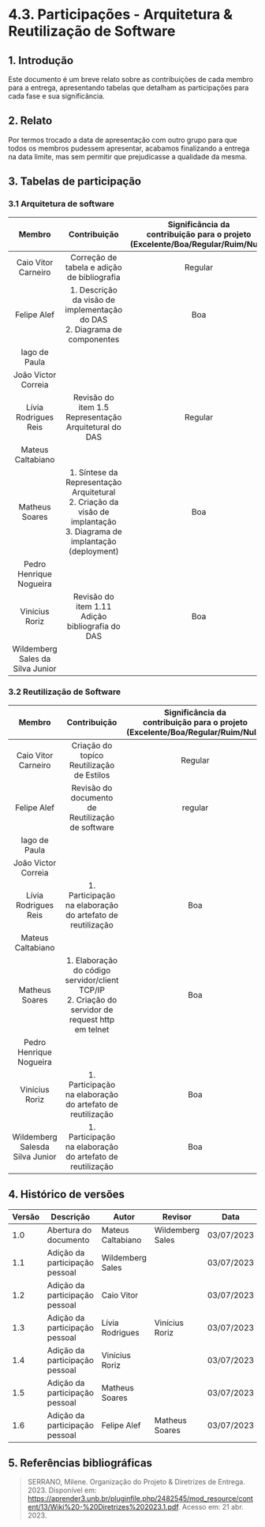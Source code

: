 # 4.3. Participações - Arquitetura & Reutilização de Software

## 1. Introdução

Este documento é um breve relato sobre as contribuições de cada membro para a entrega, apresentando tabelas que detalham as participações para cada fase e sua significância.

## 2. Relato

Por termos trocado a data de apresentação com outro grupo para que todos os membros pudessem apresentar, acabamos finalizando a entrega na data limite, mas sem permitir que prejudicasse a qualidade da mesma.

## 3. Tabelas de participação

### 3.1 Arquitetura de software

|              Membro              | Contribuição | Significância da <br> contribuição para o projeto <br> (Excelente/Boa/Regular/Ruim/Nula) |
| :------------------------------: | :----------: | :--------------------------------------------------------------------------------------: |
|       Caio Vitor Carneiro        |   Correção de tabela e adição de bibliografia      |                            Regular                                                           |
|           Felipe Alef            |     1. Descrição da visão de implementação do DAS<br>2. Diagrama de componentes     |             Boa                                                                             |
|          Iago de Paula           |              |                                                                                          |
|       João Victor Correia        |              |                                                                                          |
|       Lívia Rodrigues Reis       | Revisão do item 1.5 Representação Arquitetural do DAS | Regular                                                                                   |
|        Mateus Caltabiano         |              |                                                                                          |
|Matheus Soares          |    1. Síntese da Representação Arquitetural <br> 2. Criação da visão de implantação <br> 3. Diagrama de implantação (deployment)      |          Boa                                                                                |
|     Pedro Henrique Nogueira      |              |                                                                                          |
|          Vinícius Roriz          | Revisão do item 1.11 Adição bibliografia do DAS|       Boa              |
| Wildemberg Sales da Silva Junior |              |                                                                                          |

### 3.2 Reutilização de Software

|              Membro              |                       Contribuição                        | Significância da <br> contribuição para o projeto <br> (Excelente/Boa/Regular/Ruim/Nula) |
| :------------------------------: | :-------------------------------------------------------: | :--------------------------------------------------------------------------------------: |
|       Caio Vitor Carneiro        |   Criação do topíco  Reutilização de Estilos              | Regular                                                                                  |
|           Felipe Alef            |   Revisão do documento de Reutilização de software                                                        |        regular                                                                                  |
|          Iago de Paula           |                                                           |                                                                                          |
|       João Victor Correia        |                                                           |                                                                                          |
|       Lívia Rodrigues Reis       |1. Participação na elaboração do artefato de reutilização  |       Boa                                                                                |
|        Mateus Caltabiano         |                                                           |                                                                                          |
|          Matheus Soares          |       1. Elaboração do código servidor/client TCP/IP <br> 2. Criação do servidor de request http em telnet                                                    |   Boa                                                                                       |
|     Pedro Henrique Nogueira      |                                                           |                                                                                          |
|          Vinícius Roriz          | 1. Participação na elaboração do artefato de reutilização |                                           Boa                                            |
| Wildemberg Salesda Silva Junior  | 1. Participação na elaboração do artefato de reutilização |                                           Boa                                            |

## 4. Histórico de versões

| Versão | Descrição                      | Autor             | Revisor          | Data       |
| ------ | ------------------------------ | ----------------- | ---------------- | ---------- |
| 1.0    | Abertura do documento          | Mateus Caltabiano | Wildemberg Sales | 03/07/2023 |
| 1.1    | Adição da participação pessoal | Wildemberg Sales  |                  | 03/07/2023 |
| 1.2    | Adição da participação pessoal | Caio Vitor        |                  | 03/07/2023 |
| 1.3    | Adição da participação pessoal | Lívia Rodrigues   | Vinícius Roriz                 | 03/07/2023 |
| 1.4    | Adição da participação pessoal | Vinícius Roriz   |                  | 03/07/2023 |
| 1.5    | Adição da participação pessoal | Matheus Soares   |                  | 03/07/2023 |
| 1.6   | Adição da participação pessoal | Felipe Alef   |    Matheus Soares              | 03/07/2023 |

## 5. Referências bibliográficas

> SERRANO, Milene. Organização do Projeto & Diretrizes de Entrega. 2023. Disponível em: https://aprender3.unb.br/pluginfile.php/2482545/mod_resource/content/13/Wiki%20-%20Diretrizes%202023.1.pdf. Acesso em: 21 abr. 2023.
